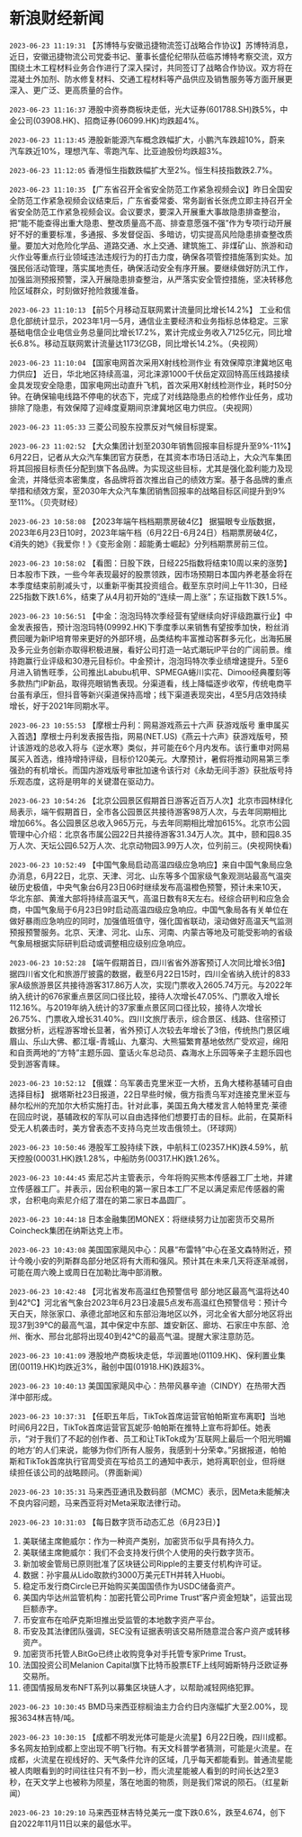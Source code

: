 # 新浪财经新闻
`2023-06-23 11:19:31` 【苏博特与安徽迅捷物流签订战略合作协议】苏博特消息，近日，安徽迅捷物流公司党委书记、董事长盛伦纪带队莅临苏博特考察交流，双方围绕土木工程材料业务合作进行了深入探讨，共同签订了战略合作协议。双方将在混凝土外加剂、防水修复材料、交通工程材料等产品供应及销售服务等方面开展更深入、更广泛、更高质量的合作。

`2023-06-23 11:16:37` 港股中资券商板块走低，光大证券(601788.SH)跌5%，中金公司(03908.HK)、招商证券(06099.HK)均跌超4%。

`2023-06-23 11:13:45` 港股新能源汽车概念跌幅扩大，小鹏汽车跌超10%，蔚来汽车跌近10%，理想汽车、零跑汽车、比亚迪股份均跌超3%。

`2023-06-23 11:12:05` 香港恒生指数跌幅扩大至2%。恒生科技指数跌2.7%。

`2023-06-23 11:10:35` 【广东省召开全省安全防范工作紧急视频会议】昨日全国安全防范工作紧急视频会议结束后，广东省委常委、常务副省长张虎立即主持召开全省安全防范工作紧急视频会议。会议要求，要深入开展重大事故隐患排查整治，把“能不能查得出重大隐患、整改质量高不高、排查意愿强不强”作为专项行动开展好不好的重要标准，多通报、多发督促函、多暗访，切实提高风险隐患排查整改质量。要加大对危险化学品、道路交通、水上交通、建筑施工、非煤矿山、旅游和动火作业等重点行业领域违法违规行为的打击力度，确保各项管控措施落到实处。加强民俗活动管理，落实属地责任，确保活动安全有序开展。要继续做好防汛工作，加强监测预报预警，深入开展隐患排查整治，从严落实安全管控措施，坚决转移危险区域群众，时刻做好抢险救援准备。

`2023-06-23 11:10:13` 【前5个月移动互联网累计流量同比增长14.2%】 工业和信息化部统计显示，2023年1月—5月，通信业主要经济和业务指标总体稳定。三家基础电信企业电信业务总量同比增长17.2%，累计完成业务收入7125亿元，同比增长6.8%。移动互联网累计流量达1173亿GB，同比增长14.2%。（央视网）

`2023-06-23 11:10:04` 【国家电网首次采用X射线检测作业 有效保障京津冀地区电力供应】 近日，华北地区持续高温，河北涞源1000千伏岳定双回特高压线路接续金具发现安全隐患，国家电网出动直升飞机，首次采用X射线检测作业，耗时50分钟。在确保输电线路不停电的状态下，完成了对线路隐患点的检修作业任务，成功排除了隐患，有效保障了迎峰度夏期间京津冀地区电力供应。（央视网）

`2023-06-23 11:05:33` 三菱公司股东投票反对气候目标提案。

`2023-06-23 11:02:52` 【大众集团计划至2030年销售回报率目标提升至9%-11%】6月22日，记者从大众汽车集团官方获悉，在其资本市场日活动上，大众汽车集团将其回报目标责任分配到旗下各品牌。为实现这些目标，尤其是强化盈利能力及现金流，并降低资本密集度，各品牌将首次推出自己的绩效方案。基于各品牌的重点举措和绩效方案，至2030年大众汽车集团销售回报率的战略目标区间提升到9%至11%。（贝壳财经）

`2023-06-23 10:58:08` 【2023年端午档档期票房破4亿】 据猫眼专业版数据，2023年6月23日10时，2023年端午档（6月22日-6月24日）档期票房破4亿，《消失的她》《我爱你！》《变形金刚：超能勇士崛起》分列档期票房前三位。

`2023-06-23 10:58:02` 【看图：日股下跌，日经225指数将结束10周以来的涨势】日本股市下跌，一些今年表现最好的股票领跌，因市场预期日本国内养老基金将在本季度结束前削减头寸，以重新平衡其投资组合。截至东京时间上午11:30，日经225指数下跌1.6%，结束了从4月初开始的“连续一周上涨”；东证指数下跌1.5%。

`2023-06-23 10:56:51` 【中金：泡泡玛特次季经营有望继续向好评级跑赢行业】中金发表报告，预计泡泡玛特(09992.HK)下季度季以来销售有望按季加快，粉丝消费回暖为新IP培育带来更好的外部环境，品类结构丰富推动客群多元化，出海拓展及多元业务创新亦取得积极进展，看好公司打造一站式潮玩IP平台的广阔前景。维持跑赢行业评级和30港元目标价。中金预计，泡泡玛特次季业绩增速提升。5至6月进入销售旺季，公司推出Labubu机甲、SPMEGA蜷川实花、Dimoo经典覆刻等多款热门IP新品，取得亮眼销售表现。分渠道看，线上降幅逐步收窄，传统电商平台虽有承压，但抖音等新兴渠道保持高增；线下渠道表现突出，4至5月店效持续增长，好于2021年同期水平。

`2023-06-23 10:55:53` 【摩根士丹利：网易游戏燕云十六声 获游戏版号 重申属买入首选】摩根士丹利发表报告指，网易(NET.US)《燕云十六声》获游戏版号，预计该游戏的总收入将与《逆水寒》类似，并可能在6个月内发布。该行重申对网易属买入首选，维持增持评级，目标价120美元。大摩预计，暑假将推动网易第三季强劲的有机增长。而国内游戏版号审批加速令该行对《永劫无间手游》获批版号持乐观态度，这将是明年的关键潜在驱动力。

`2023-06-23 10:54:26` 【北京公园景区假期首日游客近百万人次】北京市园林绿化局表示，端午假期首日，全市各公园景区共接待游客98万人次，与去年同期相比增加66%。各公园景区总收入965万元，与去年同期相比增加615%。北京市公园管理中心介绍：北京各市属公园22日共接待游客31.34万人次。其中，颐和园8.35万人次、天坛公园6.52万人次、北京动物园3.99万人次，位列前三。(央视网快看)

`2023-06-23 10:52:49` 【中国气象局启动高温四级应急响应】来自中国气象局应急办消息，6月22日，北京、天津、河北、山东等多个国家级气象观测站最高气温突破历史极值，中央气象台6月23日06时继续发布高温橙色预警，预计未来10天，华北东部、黄淮大部将持续高温天气，高温日数有8天左右。经综合研判和应急会商，中国气象局于6月23日9时启动高温四级应急响应。中国气象局各有关单位在做好暴雨应急响应的同时，加强值班值守，强化国省联动，滚动做好高温天气监测预报预警服务。北京、天津、河北、山东、河南、内蒙古等地及可能受影响的省级气象局根据实际研判启动或调整相应级别应急响应。

`2023-06-23 10:52:28` 【端午假期首日，四川省省外游客预订人次同比增长3倍】 据四川省文化和旅游厅披露的数据，截至6月22日15时，四川全省纳入统计的833家A级旅游景区共接待游客317.86万人次，实现门票收入2605.74万元。与2022年纳入统计的676家重点景区同口径比较，接待人次增长47.05%、门票收入增长112.16%。与2019年纳入统计的37家重点景区同口径比较，接待人次增长26.75%、门票收入增长31.40%。四川文旅厅表示，综合景区、线路、住宿预订数据分析，远程游客增长显著，省外预订人次较去年增长了3倍，传统热门景区峨眉山、乐山大佛、都江堰-青城山、九寨沟、大熊猫繁育基地依然广受欢迎，绵阳和自贡两地的“方特”主题乐园、童话火车总动员、森海水上乐园等亲子主题乐园也受到游客青睐。

`2023-06-23 10:52:12` 【俄媒：乌军袭击克里米亚一大桥，五角大楼称基辅可自由选择目标】 据塔斯社23日报道，22日早些时候，俄方指责乌军对连接克里米亚与赫尔松州的充加尔大桥实施打击。针对此事，美国五角大楼发言人帕特里克·莱德在回应时说，基辅政权的军队可以自由选择他们想要打击的目标。此前，在莫斯科受无人机袭击时，美方曾表态不支持乌克兰攻击俄领土。（环球网）

`2023-06-23 10:50:46` 港股军工股持续下跌，中航科工(02357.HK)跌4.59%，航天控股(00031.HK)跌1.28%，中船防务(00317.HK)跌1.26%。

`2023-06-23 10:44:45` 索尼芯片主管表示，今年将购买熊本传感器工厂土地，并建立传感器工厂。并表示，因台积电的第一家日本工厂不足以满足索尼传感器的需求，台积电向索尼介绍了潜在的第二家日本晶圆厂。

`2023-06-23 10:44:18` 日本金融集团MONEX：将继续努力让加密货币交易所Coincheck集团在纳斯达克上市。

`2023-06-23 10:43:08` 美国国家飓风中心：风暴“布雷特”中心在圣文森特附近，预计今晚小安的列斯群岛部分地区将有大雨和强风。预计其在未来几天将逐渐减弱，可能在周六晚上或周日在加勒比海中部消散。

`2023-06-23 10:42:48` 【河北省发布高温红色预警信号 部分地区最高气温将达40到42℃】河北省气象台2023年6月23日凌晨5点发布高温红色预警信号：预计今天白天，除张家口、承德北部地区和东部沿海地区以外，河北全省大部分地区将出现37到39℃的最高气温，其中保定中东部、雄安新区、廊坊、石家庄中东部、沧州、衡水、邢台北部将出现40到42℃的最高气温。提醒大家注意防范。

`2023-06-23 10:41:09` 港股地产商板块走低，华润置地(01109.HK)、保利置业集团(00119.HK)均跌近3%，融创中国(01918.HK)跌超3%。

`2023-06-23 10:40:13` 美国国家飓风中心：热带风暴辛迪（CINDY）在热带大西洋中部形成。

`2023-06-23 10:37:31` 【任职五年后，TikTok首席运营官帕帕斯宣布离职】当地时间6月22日，TikTok首席运营官瓦妮莎·帕帕斯在推特上宣布将卸任。她表示，“对于我们了不起的创作者、员工和让TikTok成为‘互联网上最后一个阳光明媚的地方’的人们来说，能够为你们所有人服务，我感到十分荣幸。”另据报道，帕帕斯和TikTok首席执行官周受资在写给员工的通知中表示，她将离职创业，但将继续担任该公司的战略顾问。（界面新闻）

`2023-06-23 10:35:31` 马来西亚通讯及数码部（MCMC）表示，因Meta未能解决不良内容问题，马来西亚将对Meta采取法律行动。

`2023-06-23 10:31:03` 【每日数字货币动态汇总（6月23日）】
1. 美联储主席鲍威尔：作为一种资产类别，加密货币似乎具有持久力。
2. 美联储主席鲍威尔：我们不会支持发行供个人使用的央行数字货币。
3. 新加坡金管局已原则批准了区块链公司Ripple的主要支付机构许可证。
4. 数据：孙宇晨从Lido取款约3000万美元ETH并转入Huobi。
5. 稳定币发行商Circle已开始购买美国国债作为USDC储备资产。
6. 美国内华达州监管机构：加密托管公司Prime Trust“客户资金短缺”，运营出现巨额赤字。
7. 币安宣布在哈萨克斯坦推出受监管的本地数字资产平台。
8. 币安及其法律团队强调，SEC没有证据表明该交易所随意混合客户资产或转移资产。
9. 加密货币托管人BitGo已终止收购竞争对手托管专家Prime Trust。
10. 法国投资公司Melanion Capital旗下比特币股票ETF上线阿姆斯特丹泛欧证券交易所。
11. 德国情报局发布NFT系列以募集区块链人才，以帮助减轻网络犯罪。

`2023-06-23 10:30:45` BMD马来西亚棕榈油主力合约日内涨幅扩大至2.00%，现报3634林吉特/吨。

`2023-06-23 10:30:15` 【成都不明发光体可能是火流星】6月22日晚，四川成都。多名网友拍到成都上空出现不明飞行物。有天文科普学者猜测，可能是火流星。在成都，火流星在视线好的、天气条件允许的区域，几乎每天都能看到。普通流星能被人肉眼看到的时间往往只有不到一秒，而火流星能被人看到的时间长达2至3秒，在天文学上也被称为陨星，落在地面的物质，则是我们常说的陨石。（红星新闻）

`2023-06-23 10:29:10` 马来西亚林吉特兑美元一度下跌0.6%，跌至4.674，创下自2022年11月11日以来的最低水平。

